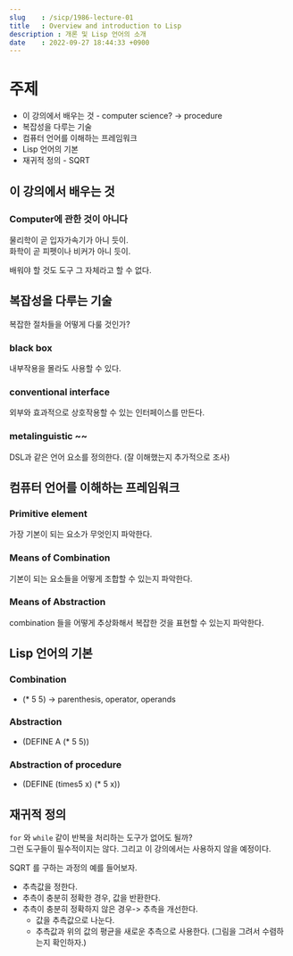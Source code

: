 ```yaml
---
slug    : /sicp/1986-lecture-01 
title   : Overview and introduction to Lisp
description : 개론 및 Lisp 언어의 소개
date    : 2022-09-27 18:44:33 +0900
---
```


# 주제
- 이 강의에서 배우는 것 - computer science? -> procedure
- 복잡성을 다루는 기술
- 컴퓨터 언어를 이해하는 프레임워크
- Lisp 언어의 기본
- 재귀적 정의 - SQRT

## 이 강의에서 배우는 것
### Computer에 관한 것이 아니다
물리학이 곧 입자가속기가 아니 듯이.  
화학이 곧 피펫이나 비커가 아니 듯이.  

배워야 할 것도 도구 그 자체라고 할 수 없다.  

## 복잡성을 다루는 기술
복잡한 절차들을 어떻게 다룰 것인가?

### black box
내부작용을 몰라도 사용할 수 있다.

### conventional interface 
외부와 효과적으로 상호작용할 수 있는 인터페이스를 만든다.

### metalinguistic ~~
DSL과 같은 언어 요소를 정의한다. (잘 이해했는지 추가적으로 조사)

## 컴퓨터 언어를 이해하는 프레임워크
### Primitive element
가장 기본이 되는 요소가 무엇인지 파악한다. 
### Means of Combination
기본이 되는 요소들을 어떻게 조합할 수 있는지 파악한다.
### Means of Abstraction
combination 들을 어떻게 추상화해서 복잡한 것을 표현할 수 있는지 파악한다. 

## Lisp 언어의 기본
### Combination
- (* 5 5) -> parenthesis, operator, operands
### Abstraction
- (DEFINE A (* 5 5))
### Abstraction of procedure
- (DEFINE (times5 x) (* 5 x))

## 재귀적 정의
`for` 와 `while` 같이 반복을 처리하는 도구가 없어도 될까?  
그런 도구들이 필수적이지는 않다. 그리고 이 강의에서는 사용하지 않을 예정이다.  

SQRT 를 구하는 과정의 예를 들어보자.  
- 추측값을 정한다. 
- 추측이 충분히 정확한 경우, 값을 반환한다. 
- 추측이 충분히 정확하지 않은 경우-> 추측을 개선한다.
	- 값을 추측값으로 나눈다. 
	- 추측값과 위의 값의 평균을 새로운 추측으로 사용한다. (그림을 그려서 수렴하는지 확인하자.)
